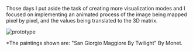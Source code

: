 Those days I put aside the task of creating more visualization modes and I focused on implementing an animated process of the image being mapped pixel by pixel, and the values being translated to the 3D matrix.

![prototype](http://i.imgur.com/QDlxBf6.gif "prototype")

*The paintings shown are: "San Giorgio Maggiore By Twilight" By Monet.
